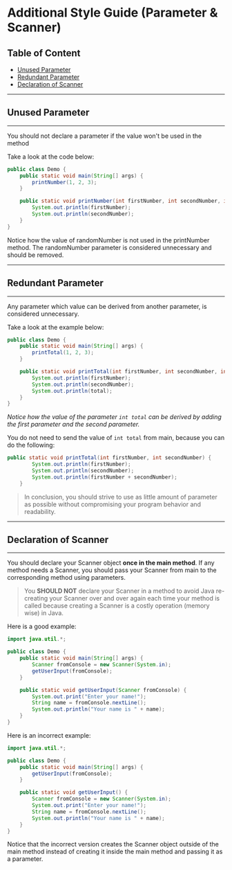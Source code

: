 # Additional Style Guide (Parameter & Scanner)

## Table of Content

- [Unused Parameter](#unused-parameter)
- [Redundant Parameter](#redundant-parameter)
- [Declaration of Scanner](#declaration-of-scanner)

---

## Unused Parameter

---

You should not declare a parameter if the value won't be used in the method

Take a look at the code below:

```java
public class Demo {
    public static void main(String[] args) {
        printNumber(1, 2, 3);
    }

    public static void printNumber(int firstNumber, int secondNumber, int randomNumber) {
        System.out.println(firstNumber);
        System.out.println(secondNumber);
    }
}
```

Notice how the value of randomNumber is not used in the printNumber method. The randomNumber parameter is considered unnecessary and should be removed.

---

## Redundant Parameter

---

Any parameter which value can be derived from another parameter, is considered unnecessary.

Take a look at the example below:

```java
public class Demo {
    public static void main(String[] args) {
        printTotal(1, 2, 3);
    }

    public static void printTotal(int firstNumber, int secondNumber, int total) {
        System.out.println(firstNumber);
        System.out.println(secondNumber);
        System.out.println(total);
    }
}
```

_Notice how the value of the parameter `int total` can be derived by adding the first parameter and the second parameter._

You do not need to send the value of `int total` from main, because you can do the following:

```java
public static void printTotal(int firstNumber, int secondNumber) {
        System.out.println(firstNumber);
        System.out.println(secondNumber);
        System.out.println(firstNumber + secondNumber);
    }
```

> In conclusion, you should strive to use as little amount of parameter as possible without compromising your program behavior and readability.

---

## Declaration of Scanner

---

You should declare your Scanner object **once in the main method**. If any method needs a Scanner, you should pass your Scanner from main to the corresponding method using parameters.

> You **SHOULD NOT** declare your Scanner in a method to avoid Java re-creating your Scanner over and over again each time your method is called because creating a Scanner is a costly operation (memory wise) in Java.

Here is a good example:

```java
import java.util.*;

public class Demo {
    public static void main(String[] args) {
        Scanner fromConsole = new Scanner(System.in);
        getUserInput(fromConsole);
    }

    public static void getUserInput(Scanner fromConsole) {
        System.out.print("Enter your name!");
        String name = fromConsole.nextLine();
        System.out.println("Your name is " + name);
    }
}
```

Here is an incorrect example:

```java
import java.util.*;

public class Demo {
    public static void main(String[] args) {
        getUserInput(fromConsole);
    }

    public static void getUserInput() {
        Scanner fromConsole = new Scanner(System.in);
        System.out.print("Enter your name!");
        String name = fromConsole.nextLine();
        System.out.println("Your name is " + name);
    }
}
```

Notice that the incorrect version creates the Scanner object outside of the main method instead of creating it inside the main method and passing it as a parameter.

